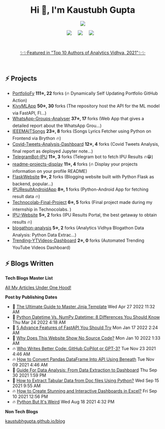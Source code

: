 <h1 align="center">Hi 👋, I'm Kaustubh Gupta</h1>
<p align="center">
<img src="https://github-readme-stats.vercel.app/api?username=kaustubhgupta&show_icons=true&theme=dark&count_private=true&include_all_commits=true&custom_title=Kaustubh%27s%20Stats">
</p>

<p align="center">
  <a target="_blank" href="https://www.linkedin.com/in/kaustubh-gupta"><img src="https://img.shields.io/badge/LinkedIn-0077B5?style=for-the-badge&logo=linkedin&logoColor=white" /></a>&nbsp;&nbsp;&nbsp;&nbsp;
  <a target="_blank" href="https://twitter.com/Kaustubh1828"><img src="https://img.shields.io/badge/Twitter-1DA1F2?style=for-the-badge&logo=twitter&logoColor=white" /></a>&nbsp;&nbsp;&nbsp;&nbsp;
     <a href="https://medium.com/@kaustubhgupta1828"><img src="https://img.shields.io/badge/Medium-12100E?style=for-the-badge&logo=medium&logoColor=white" /></a>&nbsp;&nbsp;&nbsp;&nbsp;
</p>
<br>
<p align="center">
  <a href="https://www.analyticsvidhya.com/blog/2021/12/top-data-science-guest-authors-of-2021/">✨✨Featured in "Top 10 Authors of Analytics Vidhya, 2021"✨✨</a>
</p>
<br>

## ⚡ Projects
<!-- PROJECTS START -->
* [PortfolioFy](https://github.com/kaustubhgupta/PortfolioFy) **111⭐, 22** forks (🔥 Dynamically Self Updating Portfolio GitHub Action) 
* [KivyMLApp](https://github.com/kaustubhgupta/KivyMLApp) **50⭐, 30** forks (The repository host the API for the ML model via FastAPI, Fl...) 
* [WhatsApp-Groups-Analyser](https://github.com/kaustubhgupta/WhatsApp-Groups-Analyser) **37⭐, 17** forks (Web App that gives a detailed report about the WhatsApp Grou...) 
* [IEEEMAITSongs](https://github.com/kaustubhgupta/IEEEMAITSongs) **23⭐, 8** forks (Songs Lyrics Fetcher using Python on Frontend via Brython 🔥) 
* [Covid-Tweets-Analysis-Dashboard](https://github.com/kaustubhgupta/Covid-Tweets-Analysis-Dashboard) **12⭐, 4** forks (Covid Tweets Analysis, final report as deployed Jupyter note...) 
* [TelegramBot-IPU](https://github.com/kaustubhgupta/TelegramBot-IPU) **11⭐, 3** forks (Telegram bot to fetch IPU Results 🔥😁) 
* [readme-projects-display](https://github.com/kaustubhgupta/readme-projects-display) **11⭐, 4** forks (🔥 Display your projects information on your profile README) 
* [FlaskWebsite](https://github.com/kaustubhgupta/FlaskWebsite) **9⭐, 2** forks (Blogging website built with Python Flask as backend, popular...) 
* [IPUResultAndroidApp](https://github.com/kaustubhgupta/IPUResultAndroidApp) **8⭐, 1** forks (Python-Android App for fetching result data 🔥) 
* [Technocolab-Final-Project](https://github.com/kaustubhgupta/Technocolab-Final-Project) **6⭐, 5** forks (Final project made during my internship in Technocolabs. ) 
* [IPU-Website](https://github.com/kaustubhgupta/IPU-Website) **5⭐, 2** forks (IPU Results Portal, the best getaway to obtain results 🔥) 
* [blogathon-analysis](https://github.com/kaustubhgupta/blogathon-analysis) **5⭐, 2** forks (Analytics Vidhya Blogathon Data Analysis: Python Data Extrac...) 
* [Trending-YTVideos-Dashboard](https://github.com/kaustubhgupta/Trending-YTVideos-Dashboard) **2⭐, 0** forks (Automated Trending YouTube Videos Dashboard)<!-- PROJECTS END -->
   
## ⚡ Blogs Written

**Tech Blogs Master List**
<p><a href="https://medium.com/@kaustubhgupta1828/all-my-articles-under-one-hood-f1ab2e5eac89"> All My Articles Under One Hood! </a></p>

**Post by Publishing Dates**
<!-- BLOG-POST-LIST:START -->
 - 🌮 [The Ultimate Guide to Master Jinja Template](https://www.analyticsvidhya.com/blog/2022/04/the-ultimate-guide-to-master-jinja-template/) Wed Apr 27 2022 11:32 AM
 - 🚀 [Python Datetime Vs. NumPy Datetime: 8 Differences You Should Know](https://python.plainenglish.io/python-numpy-datetime-8-differences-you-should-know-ecb4111eeeca?source=rss-603da2b47f57------2) Thu Mar 24 2022 4:18 AM
 - 💫 [5 Advance Features of FastAPI You Should Try](https://levelup.gitconnected.com/5-advance-features-of-fastapi-you-should-try-7c0ac7eebb3e?source=rss-603da2b47f57------2) Mon Jan 17 2022 2:24 AM
 - 🚀 [Why Does This Website Show No Source Code?](https://medium.com/geekculture/why-does-this-website-show-no-source-code-a8bd5892d754?source=rss-603da2b47f57------2) Mon Jan 10 2022 1:33 AM
 - 🔥 [Who Writes Better Code: GitHub CoPilot or GPT-3?](https://python.plainenglish.io/who-writes-better-code-github-copilot-or-gpt-3-9e7441650c9b?source=rss-603da2b47f57------2) Tue Nov 23 2021 4:46 AM
 - 🔥 [How to Convert Pandas DataFrame Into API Using Beneath](https://python.plainenglish.io/how-to-convert-pandas-dataframe-into-api-using-beneath-9982620221a4?source=rss-603da2b47f57------2) Tue Nov 09 2021 4:46 AM
 - 💯 [Guide For Data Analysis: From Data Extraction to Dashboard](https://www.analyticsvidhya.com/blog/2021/09/guide-for-data-analysis-from-data-extraction-to-dashboard/) Thu Sep 30 2021 1:59 PM
 - 🌮 [How to Extract Tabular Data from Doc files Using Python?](https://www.analyticsvidhya.com/blog/2021/09/how-to-extract-tabular-data-from-doc-files-using-python/) Wed Sep 15 2021 9:55 AM
 - 🔥 [How to Create Stunning and Interactive Dashboards in Excel?](https://www.analyticsvidhya.com/blog/2021/09/how-to-create-stunning-and-interactive-dashboards-in-excel/) Fri Sep 10 2021 12:56 PM
 - 🔥 [Python But It&#39;s Weird](https://towardsdatascience.com/python-but-its-weird-f90b45220f86?source=rss-603da2b47f57------2) Wed Aug 18 2021 4:32 PM<!-- BLOG-POST-LIST:END -->
 
 **Non Tech Blogs**

[kaustubhgupta.github.io/blog](https://kaustubhgupta.github.io/blog/)
